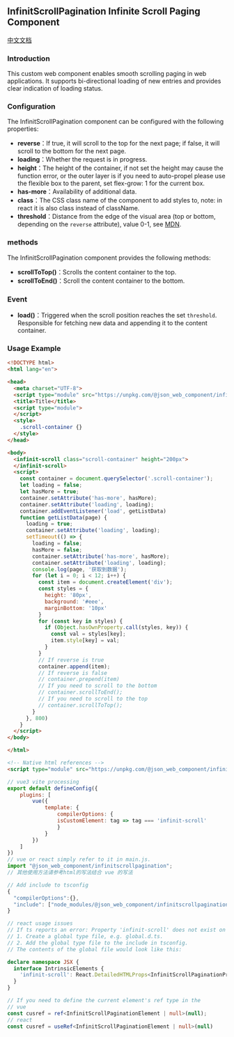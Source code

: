 ## InfinitScrollPagination Infinite Scroll Paging Component
[中文文档](https://github.com/JsonLee12138/JComponent/blob/master/components/infiniteScrollPagination/README.md)
### Introduction

This custom web component enables smooth scrolling paging in web applications. It supports bi-directional loading of new entries and provides clear indication of loading status.

### Configuration

The InfinitScrollPagination component can be configured with the following properties:

* **reverse**：If true, it will scroll to the top for the next page; if false, it will scroll to the bottom for the next page.
* **loading**：Whether the request is in progress.
* **height**：The height of the container, if not set the height may cause the function error, or the outer layer is if you need to auto-propel please use the flexible box to the parent, set flex-grow: 1 for the current box.
* **has-more**：Availability of additional data.
* **class**：The CSS class name of the component to add styles to, note: in react it is also class instead of className.
* **threshold**：Distance from the edge of the visual area (top or bottom, depending on the `reverse` attribute), value 0-1, see [MDN](https://developer.mozilla.org/en-US/docs/Web/API/IntersectionObserver/thresholds).

### methods

The InfinitScrollPagination component provides the following methods:

* **scrollToTop()**：Scrolls the content container to the top.
* **scrollToEnd()**：Scroll the content container to the bottom.

### Event

* **load()**：Triggered when the scroll position reaches the set `threshold`. Responsible for fetching new data and appending it to the content container.

### Usage Example

```html
<!DOCTYPE html>
<html lang="en">

<head>
  <meta charset="UTF-8">
  <script type="module" src="https://unpkg.com/@json_web_component/infinitscrollpagination/dist/main.min.js"></script>
  <title>Title</title>
  <script type="module">
  </script>
  <style>
    .scroll-container {}
  </style>
</head>

<body>
  <infinit-scroll class="scroll-container" height="200px">
  </infinit-scroll>
  <script>
    const container = document.querySelector('.scroll-container');
    let loading = false;
    let hasMore = true;
    container.setAttribute('has-more', hasMore);
    container.setAttribute('loading', loading);
    container.addEventListener('load', getListData)
    function getListData(page) {
      loading = true;
      container.setAttribute('loading', loading);
      setTimeout(() => {
        loading = false;
        hasMore = false;
        container.setAttribute('has-more', hasMore);
        container.setAttribute('loading', loading);
        console.log(page, '获取到数据');
        for (let i = 0; i < 12; i++) {
          const item = document.createElement('div');
          const styles = {
            height: '80px',
            background: '#eee',
            marginBottom: '10px'
          }
          for (const key in styles) {
            if (Object.hasOwnProperty.call(styles, key)) {
              const val = styles[key];
              item.style[key] = val;
            }
          }
          // If reverse is true
          container.append(item);
          // If reverse is false
          // container.prepend(item)
          // If you need to scroll to the bottom
          // container.scrollToEnd();
          // If you need to scroll to the top
          // container.scrollToTop();
        }
      }, 800)
    }
  </script>
</body>

</html>

```

```html
<!-- Native html references -->
<script type="module" src="https://unpkg.com/@json_web_component/infinitscrollpagination/dist/main.min.js"></script>
```

```js
// vue3 vite processing
export default defineConfig({
    plugins: [
        vue({
            template: {
                compilerOptions: {
                isCustomElement: tag => tag === 'infinit-scroll'
                }
            }
        })
    ]
})
// vue or react simply refer to it in main.js.
import "@json_web_component/infinitscrollpagination";
// 其他使用方法请参考html的写法结合 vue 的写法
```

```typescript
// Add include to tsconfig
{
  "compilerOptions":{},
  "include": ["node_modules/@json_web_component/infinitscrollpagination/dist/global.d.ts"],
}
```

```typescript
// react usage issues
// If ts reports an error: Property 'infinit-scroll' does not exist on type 'JSX.IntrinsicElements'.
// 1. Create a global type file, e.g. global.d.ts.
// 2. Add the global type file to the include in tsconfig.
// The contents of the global file would look like this:

declare namespace JSX {
  interface IntrinsicElements {
    'infinit-scroll': React.DetailedHTMLProps<InfinitScrollPaginationProps, HTMLElement>;
  }
}

// If you need to define the current element's ref type in the
// vue
const cusref = ref<InfinitScrollPaginationElement | null>(null);
// react
const cusref = useRef<InfinitScrollPaginationElement | null>(null)
```
